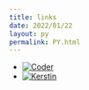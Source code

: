 ```yaml
---
title: links
date: 2022/01/22
layout: py
permalink: PY.html
---
```


- [![Coder](https://cdn.jsdelivr.net/gh/LastKnightCoder/ImgHosting3@master/avatar.3fylnrbbo8m0.jpg)](https://lastknightcoder.github.io/hexo-blog/)
- [![Kerstin](https://cdn.jsdelivr.net/gh/kerstin-he/kerstin-foto@master/image.1qxyux8gj90g.png)](https://kerstin-he.github.io/)